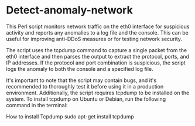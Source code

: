 # Detect-anomaly-network
This Perl script monitors network traffic on the eth0 interface for suspicious activity and reports any anomalies to a log file and the console. This can be useful for improving anti-DDoS measures or for testing network security.

The script uses the tcpdump command to capture a single packet from the eth0 interface and then parses the output to extract the protocol, ports, and IP addresses. If the protocol and port combination is suspicious, the script logs the anomaly to both the console and a specified log file.

It's important to note that the script may contain bugs, and it's recommended to thoroughly test it before using it in a production environment. Additionally, the script requires tcpdump to be installed on the system. To install tcpdump on Ubuntu or Debian, run the following command in the terminal:


How to install Tcpdump
sudo apt-get install tcpdump
